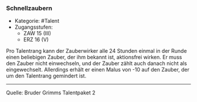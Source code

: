 ### Schnellzaubern

- Kategorie: #Talent
- Zugangsstufen:
  - ZAW 15 (III)
  - ERZ 16 (V)

Pro Talentrang kann der Zauberwirker alle 24 Stunden einmal in der Runde einen beliebigen Zauber, der ihm bekannt ist, aktionsfrei wirken. Er muss den Zauber nicht einwechseln, und der Zauber zählt auch danach nicht als eingewechselt. Allerdings erhält er einen Malus von -10 auf den Zauber, der um den Talentrang gemindert ist.

---

Quelle: Bruder Grimms Talentpaket 2
